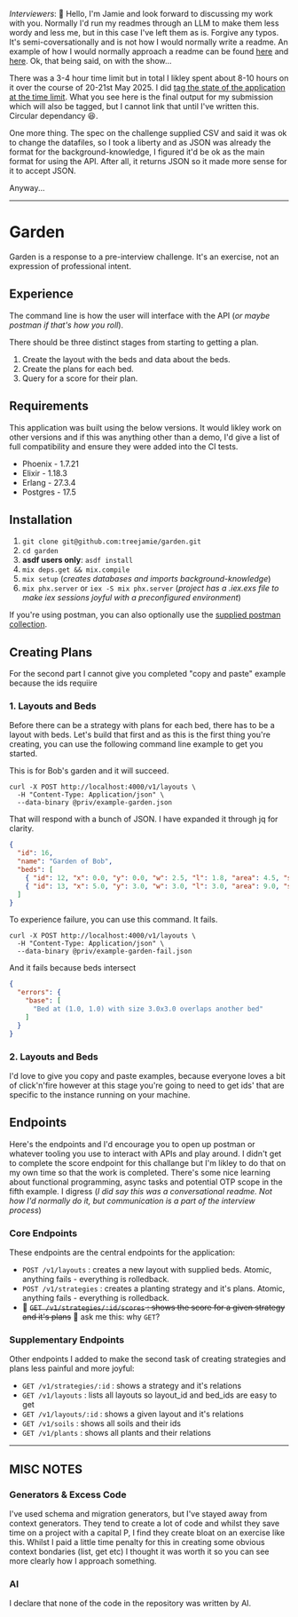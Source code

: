 *Interviewers*: 👋 Hello, I'm Jamie and look forward to discussing my work with you. Normally I'd run my readmes through an LLM to make them less wordy and less me, but in this case I've left them as is. Forgive any typos. It's semi-coversationally and is not how I would normally write a readme. An example of how I would normally approach a readme can be found [here][0] and [here][1]. Ok, that being said, on with the show...

There was a 3-4 hour time limit but in total I likley spent about 8-10 hours on it over the course of 20-21st May 2025. I did [tag the state of the application at the time limit][2]. What you see here is the final output for my submission which will also be tagged, but I cannot link that until I've written this. Circular dependancy 😆.

One more thing. The spec on the challenge supplied CSV and said it was ok to change the datafiles, so I took a liberty and as JSON was already the format for the background-knowledge, I figured it'd be ok as the main format for using the API. After all, it returns JSON so it made more sense for it to accept JSON.

Anyway...

-----------------

# Garden

Garden is a response to a pre-interview challenge. It's an exercise, not an expression of professional intent. 

## Experience

The command line is how the user will interface with the API (_or maybe postman if that's how you roll_).

There should be three distinct stages from starting to getting a plan.

1. Create the layout with the beds and data about the beds. 
2. Create the plans for each bed. 
3. Query for a score for their plan.



## Requirements

This application was built using the below versions. It would likley work on other versions and if this was anything other than a demo, I'd give a list of full compatibility and ensure they were added into the CI tests.

* Phoenix - 1.7.21
* Elixir - 1.18.3
* Erlang - 27.3.4
* Postgres - 17.5

## Installation

1. `git clone git@github.com:treejamie/garden.git`
2. `cd garden`
3.  **asdf users only**: `asdf install`
4. `mix deps.get && mix.compile`
5. `mix setup` (_creates databases and imports background-knowledge_)
6. `mix phx.server` or `iex -S mix phx.server` (_project has a .iex.exs file to make iex sessions joyful with a preconfigured environment_) 

If you're using postman, you can also optionally use the [supplied postman collection][3]. 

## Creating Plans

For the second part I cannot give you completed "copy and paste" example because the ids requiire

### 1. Layouts and Beds

Before there can be a strategy with plans for each bed, there has to be a layout with beds. Let's build that first and as this is the first thing you're creating, you can use the following command line example to get you started.

This is for Bob's garden and it will succeed.

```shell
curl -X POST http://localhost:4000/v1/layouts \
  -H "Content-Type: Application/json" \
  --data-binary @priv/example-garden.json
```

That will respond with a bunch of JSON. I have expanded it through jq for clarity.
```json
{
  "id": 16,
  "name": "Garden of Bob",
  "beds": [
    { "id": 12, "x": 0.0, "y": 0.0, "w": 2.5, "l": 1.8, "area": 4.5, "soil_id": 1},
    { "id": 13, "x": 5.0, "y": 3.0, "w": 3.0, "l": 3.0, "area": 9.0, "soil_id": 2}
  ]
}
```

To experience failure, you can use this command. It fails.

```shell
curl -X POST http://localhost:4000/v1/layouts \
  -H "Content-Type: Application/json" \
  --data-binary @priv/example-garden-fail.json
```

And it fails because beds intersect

```json
{
  "errors": {
    "base": [
      "Bed at (1.0, 1.0) with size 3.0x3.0 overlaps another bed"
    ]
  }
}
```


### 2. Layouts and Beds

I'd love to give you copy and paste examples, because everyone loves a bit of click'n'fire however at this stage you're going to need to get ids' that are specific to the instance running on your machine.


## Endpoints

Here's the endpoints and I'd encourage you to open up postman or whatever tooling you use to interact with APIs and play around. I didn't get to complete the score endpoint for this challange but I'm likley to do that on my own time so that the work is completed. There's some nice learning about functional programming, async tasks and potential OTP scope in the fifth example. I digress (_I did say this was a conversational readme. Not how I'd normally do it, but communication is a part of the interview process_)

### Core Endpoints

These endpoints are the central endpoints for the application:

* `POST /v1/layouts` : creates a new layout with supplied beds. Atomic, anything fails - everything is rolledback. 
* `POST /v1/strategies` : creates a planting strategy and it's plans. Atomic, anything fails - everything is rolledback.
* 🚧 ~~`GET /v1/strategies/:id/scores` : shows the score for a given strategy and it's plans~~ 🚧 ask me this: why `GET`?

### Supplementary Endpoints

Other endpoints I added to make the second task of creating strategies and plans less painful and more joyful:

* `GET /v1/strategies/:id` : shows a strategy and it's relations 
* `GET /v1/layouts` : lists all layouts so layout_id and bed_ids are easy to get
* `GET /v1/layouts/:id` : shows a given layout and it's relations
* `GET /v1/soils` : shows all soils and their ids
* `GET /v1/plants` : shows all plants and their relations


-----------------------------------

## MISC NOTES

### Generators & Excess Code

I've used schema and migration generators, but I've stayed away from context generators. They tend to create a lot of code and whilst they save time on a project with a capital P, I find they create bloat on an exercise like this. Whilst I paid a little time penalty for this in creating some obvious context bondaries (list, get etc) I thought it was worth it so you can see more clearly how I approach something.

### AI

I declare that none of the code in the repository was written by AI. 



[0]: https://github.com/treejamie/hackerrank-90days
[1]: https://github.com/treejamie/helloworld/tree/main/elixir
[2]: https://github.com/treejamie/garden/releases/tag/time-limit
[3]: https://github.com/user-attachments/files/20361812/Verna.final.postman_collection.json